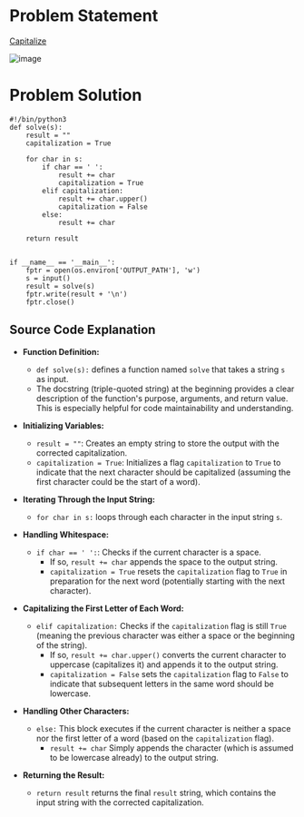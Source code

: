# Problem Statement
[Capitalize](https://www.hackerrank.com/challenges/capitalize/problem?isFullScreen=true)

![image](https://github.com/user-attachments/assets/855c80dd-07d7-41ee-84ff-e255c8ba0fc7)

# Problem Solution
```
#!/bin/python3
def solve(s):
    result = ""
    capitalization = True
    
    for char in s:
        if char == ' ':
            result += char
            capitalization = True
        elif capitalization:
            result += char.upper()
            capitalization = False
        else:
            result += char
    
    return result

    
if __name__ == '__main__':
    fptr = open(os.environ['OUTPUT_PATH'], 'w')
    s = input()
    result = solve(s)
    fptr.write(result + '\n')
    fptr.close()

```

## Source Code Explanation
-   **Function Definition:**
    
    -   `def solve(s):` defines a function named `solve` that takes a string `s` as input.
    -   The docstring (triple-quoted string) at the beginning provides a clear description of the function's purpose, arguments, and return value. This is especially helpful for code maintainability and understanding.
-   **Initializing Variables:**
    
    -   `result = ""`: Creates an empty string to store the output with the corrected capitalization.
    -   `capitalization = True`: Initializes a flag `capitalization` to `True` to indicate that the next character should be capitalized (assuming the first character could be the start of a word).
-   **Iterating Through the Input String:**
    
    -   `for char in s:` loops through each character in the input string `s`.
-   **Handling Whitespace:**
    
    -   `if char == ' ':`: Checks if the current character is a space.
        -   If so,  `result += char` appends the space to the output string.
        -   `capitalization = True` resets the `capitalization` flag to `True` in preparation for the next word (potentially starting with the next character).
-   **Capitalizing the First Letter of Each Word:**
    
    -   `elif capitalization:` Checks if the `capitalization` flag is still `True` (meaning the previous character was either a space or the beginning of the string).
        -   If so,  `result += char.upper()` converts the current character to uppercase (capitalizes it) and appends it to the output string.
        -   `capitalization = False` sets the `capitalization` flag to `False` to indicate that subsequent letters in the same word should be lowercase.
-   **Handling Other Characters:**
    
    -   `else:` This block executes if the current character is neither a space nor the first letter of a word (based on the `capitalization` flag).
        -   `result += char` Simply appends the character (which is assumed to be lowercase already) to the output string.
-   **Returning the Result:**
    
    -   `return result` returns the final `result` string, which contains the input string with the corrected capitalization.
